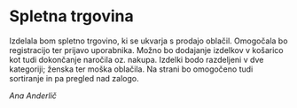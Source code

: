 # Spletna trgovina
 
Izdelala bom spletno trgovino, ki se ukvarja s prodajo oblačil. Omogočala bo registracijo ter prijavo uporabnika. Možno bo dodajanje izdelkov v košarico kot tudi dokončanje naročila oz. nakupa. Izdelki bodo razdeljeni v dve kategoriji; ženska ter moška oblačila. Na strani bo omogočeno tudi sortiranje in pa pregled nad zalogo.

*Ana Anderlič*

